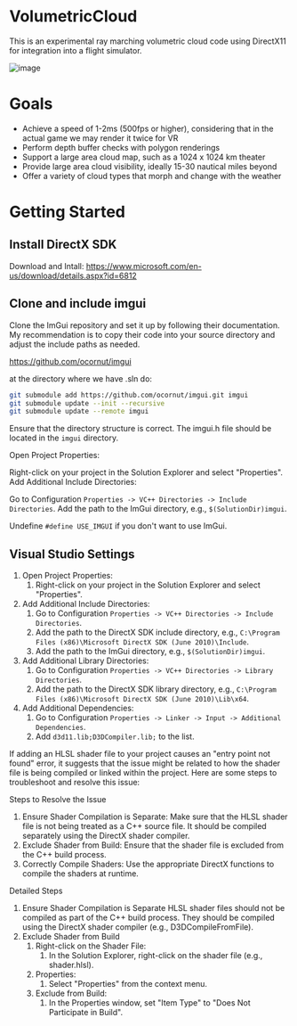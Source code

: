 # VolumetricCloud

This is an experimental ray marching volumetric cloud code using DirectX11 for integration into a flight simulator.

![image](https://github.com/user-attachments/assets/58330575-8980-48f0-b120-600b29a96e71)

# Goals

- Achieve a speed of 1-2ms (500fps or higher), considering that in the actual game we may render it twice for VR
- Perform depth buffer checks with polygon renderings
- Support a large area cloud map, such as a 1024 x 1024 km theater
- Provide large area cloud visibility, ideally 15-30 nautical miles beyond
- Offer a variety of cloud types that morph and change with the weather

# Getting Started

## Install DirectX SDK

Download and Intall:
https://www.microsoft.com/en-us/download/details.aspx?id=6812

## Clone and include imgui

Clone the ImGui repository and set it up by following their documentation. My recommendation is to copy their code into your source directory and adjust the include paths as needed.

https://github.com/ocornut/imgui

at the directory where we have .sln do:
```bash
git submodule add https://github.com/ocornut/imgui.git imgui
git submodule update --init --recursive
git submodule update --remote imgui
```

Ensure that the directory structure is correct. The imgui.h file should be located in the 
`imgui` 
directory.

Open Project Properties:

Right-click on your project in the Solution Explorer and select "Properties".
Add Additional Include Directories:

Go to Configuration `Properties -> VC++ Directories -> Include Directories`.
Add the path to the ImGui directory, e.g., `$(SolutionDir)imgui`.

Undefine `#define USE_IMGUI` if you don't want to use ImGui.

## Visual Studio Settings

1.	Open Project Properties:
    1.  Right-click on your project in the Solution Explorer and select "Properties".
2.	Add Additional Include Directories:
    1.  Go to Configuration `Properties -> VC++ Directories -> Include Directories`.
    2.  Add the path to the DirectX SDK include directory, e.g., `C:\Program Files (x86)\Microsoft DirectX SDK (June 2010)\Include`.
    3. Add the path to the ImGui directory, e.g., `$(SolutionDir)imgui`.
3.	Add Additional Library Directories:
    1.  Go to Configuration `Properties -> VC++ Directories -> Library Directories`.
    2.  Add the path to the DirectX SDK library directory, e.g., `C:\Program Files (x86)\Microsoft DirectX SDK (June 2010)\Lib\x64`.
4.	Add Additional Dependencies:
    1.  Go to Configuration `Properties -> Linker -> Input -> Additional Dependencies`.
    2.  Add `d3d11.lib;D3DCompiler.lib;` to the list.

If adding an HLSL shader file to your project causes an "entry point not found" error, it suggests that the issue might be related to how the shader file is being compiled or linked within the project. Here are some steps to troubleshoot and resolve this issue:

Steps to Resolve the Issue
1.	Ensure Shader Compilation is Separate: Make sure that the HLSL shader file is not being treated as a C++ source file. It should be compiled separately using the DirectX shader compiler.
2.	Exclude Shader from Build: Ensure that the shader file is excluded from the C++ build process.
3.	Correctly Compile Shaders: Use the appropriate DirectX functions to compile the shaders at runtime.

Detailed Steps
1. Ensure Shader Compilation is Separate
    HLSL shader files should not be compiled as part of the C++ build process. They should be compiled using the DirectX shader compiler (e.g., D3DCompileFromFile).
2. Exclude Shader from Build
    1.	Right-click on the Shader File:
        1.	In the Solution Explorer, right-click on the shader file (e.g., shader.hlsl).
    2.	Properties:
        1.	Select "Properties" from the context menu.
    3.	Exclude from Build:
        1.	In the Properties window, set "Item Type" to "Does Not Participate in Build".
